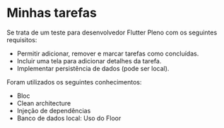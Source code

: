 # Minhas tarefas

Se trata de um teste para desenvolvedor Flutter Pleno com os seguintes requisitos:

- Permitir adicionar, remover e marcar tarefas como concluídas.
- Incluir uma tela para adicionar detalhes da tarefa.
- Implementar persistência de dados (pode ser local).

Foram utilizados os seguintes conhecimentos:

- Bloc
- Clean architecture
- Injeção de dependências
- Banco de dados local: Uso do Floor
